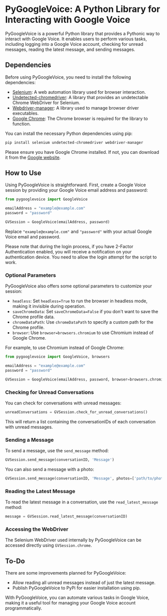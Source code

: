 # PyGoogleVoice: A Python Library for Interacting with Google Voice

PyGoogleVoice is a powerful Python library that provides a Pythonic way to interact with Google Voice. It enables users to perform various tasks, including logging into a Google Voice account, checking for unread messages, reading the latest message, and sending messages.

## Dependencies

Before using PyGoogleVoice, you need to install the following dependencies:
- [Selenium](https://www.selenium.dev/): A web automation library used for browser interaction.
- [Undetected-chromedriver](https://pypi.org/project/undetected-chromedriver/): A library that provides an undetectable Chrome WebDriver for Selenium.
- [Webdriver-manager](https://pypi.org/project/webdriver-manager/): A library used to manage browser driver executables.
- [Google Chrome](https://www.google.com/chrome/): The Chrome browser is required for the library to function.

You can install the necessary Python dependencies using pip:

```bash
pip install selenium undetected-chromedriver webdriver-manager
```

Please ensure you have Google Chrome installed. If not, you can download it from the [Google website](https://chrome.google.com/).

## How to Use

Using PyGoogleVoice is straightforward. First, create a Google Voice session by providing your Google Voice email address and password:

```python
from pygooglevoice import GoogleVoice

emailAddress = "example@example.com"
password = "password"

GVSession = GoogleVoice(emailAddress, password)
```

Replace `"example@example.com"` and `"password"` with your actual Google Voice email and password.

Please note that during the login process, if you have 2-Factor Authentication enabled, you will receive a notification on your authentication device. You need to allow the login attempt for the script to work.

### Optional Parameters

PyGoogleVoice also offers some optional parameters to customize your session:
- `headless`: Set `headless=True` to run the browser in headless mode, making it invisible during operation.
- `saveChromeData`: Set `saveChromeData=False` if you don't want to save the Chrome profile data.
- `chromeDataPath`: Use `chromeDataPath` to specify a custom path for the Chrome profile.
- `browser`: Use `browser=browsers.chromium` to use Chromium instead of Google Chrome.

For example, to use Chromium instead of Google Chrome:

```python
from pygooglevoice import GoogleVoice, browsers

emailAddress = "example@example.com"
password = "password"

GVSession = GoogleVoice(emailAddress, password, browser=browsers.chromium)
```
### Checking for Unread Conversations

You can check for conversations with unread messages:

```python
unreadConversations = GVSession.check_for_unread_conversations()
```

This will return a list containing the conversationIDs of each conversation with unread messages.

### Sending a Message

To send a message, use the `send_message` method:

```python
GVSession.send_message(conversationID, 'Message')
```

You can also send a message with a photo:

```python
GVSession.send_message(conversationID, 'Message', photos=['path/to/photo.jpg'])
```

### Reading the Latest Message

To read the latest message in a conversation, use the `read_latest_message` method:

```python
message = GVSession.read_latest_message(conversationID)
```

### Accessing the WebDriver

The Selenium WebDriver used internally by PyGoogleVoice can be accessed directly using `GVSession.chrome`.

## To-Do

There are some improvements planned for PyGoogleVoice:
- Allow reading all unread messages instead of just the latest message.
- Publish PyGoogleVoice to PyPi for easier installation using pip.

With PyGoogleVoice, you can automate various tasks in Google Voice, making it a useful tool for managing your Google Voice account programmatically.

